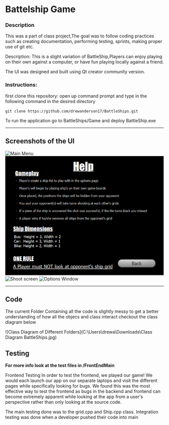 # Battelship Game 

### Description 
This was a part of class project,The goal was to follow coding practices  such as creating documentation, performing
testing, sprints, making proper use of git etc.

Description: This is a slight variation of BattleShip,Players can enjoy playing on their own against a computer, or 
have fun playing locally against a friend. 

The UI was designed and built using Qt creator community version.

### Instructions: 
first clone this repository:
open up command prompt and type in the following command in the desired directory
```
git clone https://github.com/drewanderson17/BattleShips.git

```


To run the application go to BattleShips/Game and deploy BattleShip.exe



----
## Screenshots of the UI

![Main Menu](C:\Users\drewa\Downloads\mainMenu.PNG)
![Help page](https://github.com/drewanderson17/BattleShips/blob/Working-Copy/FrontEndMain/helpPage.PNG)
![Shoot screen](C:\Users\drewa\Downloads\betterOptionsPage.PNG)
![Options Window](C:\Users\drewa\Downloads\winScreen.PNG)


___
## Code
The current Folder Containing all the code is slightly messy to get a better understanding of how all the objecs and class interact
checkout the class diagram below




![Class Diagram of Different Folders](C:\Users\drewa\Downloads\Class Diagram BattleShips.jpg)




## Testing
**For more info look at the  test files in /FrontEndMain**

Frontend Testing
In order to test the frontend, we played our game! We would each launch our app on our separate laptops and visit the different pages while specifically looking for bugs. 
We found this was the most effective way to test the frontend as bugs in the backend 
and frontend can become extremely apparent while looking at the app from a user's perspective rather than only looking at the source code. 


The main testing done was to the grid.cpp and Ship.cpp class. Integration testing was done when a developer pushed their code into main
